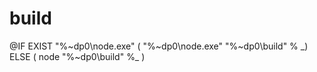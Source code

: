 # build

@IF EXIST "%~dp0\node.exe" \( "%~dp0\node.exe" "%~dp0\build" % _\) ELSE \( node "%~dp0\build" %_ \)

